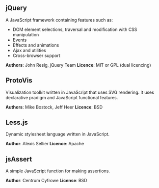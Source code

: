 jQuery
------

A JavaScript framework containing features such as: 
  - DOM element selections, traversal and modification with CSS manipulation
  - Events
  - Effects and animations
  - Ajax and utilities
  - Cross-browser support

**Authors**: John Resig, jQuery Team
**Licence**: MIT or GPL (dual licencing)


ProtoVis
--------

Visualization toolkit written in JavaScript that uses SVG rendering. It uses 
declarative pradigm and JavaScript functional features.

**Authors**: Mike Bostock, Jeff Heer 
**Licence**: BSD


Less.js
-------

Dynamic stylesheet language written in JavaScript.

**Author**: Alexis Sellier
**Licence**: Apache


jsAssert
--------

A simple JavaScript function for making assertions.

**Author**: Centrum Cyfrowe
**License**: BSD